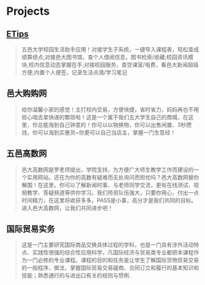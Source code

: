 # Projects 
 

## [ETips](./ETips.md)
>五邑大学校园生活助手应用！对接学生子系统，一键导入课程表，轻松查成绩算绩点;对接邑大图书馆，查个人借阅信息，图书检索/收藏;校园资讯模块,校内信息动态掌握在手;对接校园服务，查空课室/电费，看邑大新闻超级方便;内置个人便签，记录生活点滴/学习笔记


## 邑大购购网
>给你温馨小家的感觉！主打校内交易，方便快捷，省时省力，妈妈再也不用担心咱去拿快递的繁琐啦！这是一个属于我们五大学生自己的商城，在这里，你总能淘到自己钟意的！你可以以物换物，你可以出售闲置、3秒攒钱，你可以淘到实惠货~你更可以自己当店主，掌握一门生意经！

## 五邑高数网
>邑大高数网是罗老师提出，学院支持，为方便广大师生教学工作而建设的一个实用网站。还在为你的高数有疑难而无处询问而担忧吗？邑大高数网替你解围！在这里，你可以了解新闻时事、与老师同学交流，更有在线测试、视频教学、答疑频道等供你学习。我们师资队伍强大，只要你用心，付出一点时间精力，在这里将收获多多。PASS是小事，高分才是我们共同的目标。进入邑大高数网，让我们共同进步吧！

## 国际贸易实务
>这是一门主要研究国际商品交换具体过程的学科，也是一门具有涉外活动特点、实践性很强的综合性应用科学，凡国际经济与贸易类专业都把本课程作为一门必修的专业课程。课程的目的和任务是让学生了解国际货物贸易交易的一般程序、做法，掌握国际贸易交易磋商、合同订立和履行的基本知识和技能；熟悉通行的与进出口有关的规则与惯例.